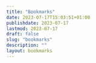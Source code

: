 ```yaml
---
title: "Bookmarks"
date: 2023-07-17T15:03:51+01:00
publishdate: 2023-07-17
lastmod: 2023-07-17
draft: false
slug: "bookmarks"
description: ""
layout: bookmarks
---
```



